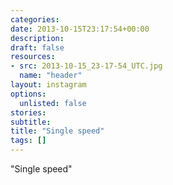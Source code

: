 ```yaml
---
categories:
date: 2013-10-15T23:17:54+00:00
description:
draft: false
resources:
- src: 2013-10-15_23-17-54_UTC.jpg
  name: "header"
layout: instagram
options:
  unlisted: false
stories:
subtitle:
title: "Single speed"
tags: []
---
```


"Single speed"
